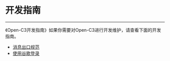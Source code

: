 # 开发指南

---

《Open-C3开发指南》如果你需要对Open-C3进行开发维护，请查看下面的开发指南。

- [消息出口规范](消息出口规范.md)
- [使用谷歌登录](使用谷歌登录.md)

